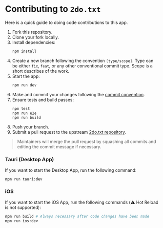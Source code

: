 # Contributing to `2do.txt`

Here is a quick guide to doing code contributions to this app.

1. Fork this repository.
2. Clone your fork locally.
3. Install dependencies:
   ```sh
   npm install
   ```
4. Create a new branch following the convention `[type/scope]`. Type can be either `fix`, `feat`, or any other conventional commit type. Scope is a short describes of the work.
5. Start the app:
   ```sh
   npm run dev
   ```
6. Make and commit your changes following the [commit convention](https://www.conventionalcommits.org/en/v1.0.0/).
7. Ensure tests and build passes:
   ```sh
   npm test
   npm run e2e
   npm run build
   ```
8. Push your branch.
9. Submit a pull request to the upstream [2do.txt repository](https://github.com/sodenn/2do-txt/pulls).<br>
> Maintainers will merge the pull request by squashing all commits and editing the commit message if necessary.

### Tauri (Desktop App)
If you want to start the Desktop App, run the following command:
```sh
npm run tauri:dev
```

### iOS
If you want to start the iOS App, run the following commands (⚠️ Hot Reload is not supported):
```sh
npm run build # Always necessary after code changes have been made
npm run ios:dev
```
